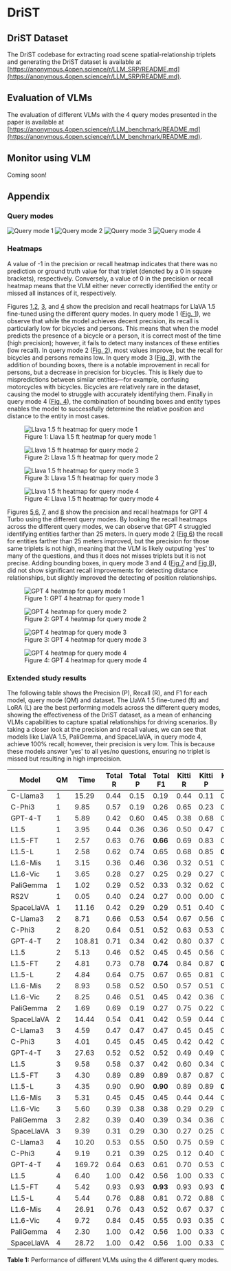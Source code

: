 # DriST

## DriST Dataset
The DriST codebase for extracting road scene spatial-relationship triplets and generating the DriST dataset is available at [https://anonymous.4open.science/r/LLM_SRP/README.md](https://anonymous.4open.science/r/LLM_SRP/README.md).

## Evaluation of VLMs
The evaluation of different VLMs with the 4 query modes presented in the paper is available at [https://anonymous.4open.science/r/LLM_benchmark/README.md](https://anonymous.4open.science/r/LLM_benchmark/README.md).

## Monitor using VLM
Coming soon!

## Appendix
### Query modes
![Query mode 1](images/cropped_qm1.png "Query mode 1")
![Query mode 2](images/cropped_qm2.png "Query mode 2")
![Query mode 3](images/cropped_qm3.png "Query mode 3")
![Query mode 4](images/cropped_qm4.png "Query mode 4")

### Heatmaps
A value of -1 in the precision or recall heatmap indicates that there was no prediction or ground truth value for that triplet (denoted by a 0 in square brackets), respectively.
Conversely, a value of 0 in the precision or recall heatmap means that the VLM either never correctly identified the entity or missed all instances of it, respectively.

Figures [1](#fig1),[2](#fig2), [3](#fig3), and [4](#fig4) show the precision and recall heatmaps for LlaVA 1.5 fine-tuned using the different query modes.
In query mode 1 ([Fig. 1](#fig1)),  we observe that while the model achieves decent precision, its recall is particularly low for bicycles and persons.
This means that when the model predicts the presence of a bicycle or a person, it is correct most of the time (high precision); however, it fails to detect many instances of these entities (low recall).
In query mode 2 ([Fig. 2](#fig2)), most values improve, but the recall for bicycles and persons remains low.
In query mode 3 ([Fig. 3](#fig3)), with the addition of bounding boxes, there is a notable improvement in recall for persons, but a decrease in precision for bicycles.
This is likely due to mispredictions between similar entities—for example, confusing motorcycles with bicycles. 
Bicycles are relatively rare in the dataset, causing the model to struggle with accurately identifying them.
Finally in query mode 4 ([Fig. 4](#fig4)), the combination of bounding boxes and entity types enables the model to successfully determine the relative position and distance to the entity in most cases.

<figure id="fig1">
  <img src="images/llava_1.5_ft_m1__mode_1_heatmap.png" alt="Llava 1.5 ft heatmap for query mode 1">
  <figcaption>Figure 1: Llava 1.5 ft heatmap for query mode 1</figcaption>
</figure>
<figure id="fig2">
  <img src="images/llava_1.5_ft_m2__mode_2_heatmap.png" alt="Llava 1.5 ft heatmap for query mode 2">
  <figcaption>Figure 2: Llava 1.5 ft heatmap for query mode 2</figcaption>
</figure>
<figure id="fig3">
  <img src="images/llava_1.5_ft_m3__mode_3_heatmap.png" alt="Llava 1.5 ft heatmap for query mode 3">
  <figcaption>Figure 3: Llava 1.5 ft heatmap for query mode 3</figcaption>
</figure>
<figure id="fig4">
  <img src="images/llava_1.5_ft_m4__mode_4_heatmap.png" alt="Llava 1.5 ft heatmap for query mode 4">
  <figcaption>Figure 4: Llava 1.5 ft heatmap for query mode 4</figcaption>
</figure>

Figures [5](#fig5),[6](#fig6), [7](#fig7), and [8](#fig8) show the precision and recall heatmaps for GPT 4 Turbo using the different query modes.
By looking the recall heatmaps across the different query modes, we can observe that GPT 4 struggled identifying entities farther than 25 meters.
In query mode 2 ([Fig 6](#fig6)) the recall for entities farther than 25 meters improved, but the precision for those same triplets is not high, meaning that the VLM is likely outputing 'yes' to many of the questions, and thus it does not misses triplets but it is not precise.
Adding bounding boxes, in query mode 3 and 4 ([Fig 7](#fig7) and [Fig 8](#fig8)), did not show significant recall improvements for detecting distance relationships, but slightly improved the detecting of position relationships.

<figure id="fig5">
  <img src="images/gpt__mode_1__zero_shot__90imgs_heatmap.png" alt="GPT 4 heatmap for query mode 1">
  <figcaption>Figure 1: GPT 4 heatmap for query mode 1</figcaption>
</figure>
<figure id="fig6">
  <img src="images/gpt__mode_2__zero_shot__90imgs_heatmap.png" alt="GPT 4 heatmap for query mode 2">
  <figcaption>Figure 2: GPT 4 heatmap for query mode 2</figcaption>
</figure>
<figure id="fig7">
  <img src="images/gpt__mode_3__zero_shot__90imgs_heatmap.png" alt="GPT 4 heatmap for query mode 3">
  <figcaption>Figure 3: GPT 4 heatmap for query mode 3</figcaption>
</figure>
<figure id="fig8">
  <img src="images/gpt__mode_4__zero_shot__90imgs_heatmap.png" alt="GPT 4 heatmap for query mode 4">
  <figcaption>Figure 4: GPT 4 heatmap for query mode 4</figcaption>
</figure>

### Extended study results

The following table shows the Precision (P), Recall (R), and F1 for each model, query mode (QM) and dataset.
The LlaVA 1.5 fine-tuned (ft) and LoRA (L) are the best performing models across the different query modes, showing the effectiveness of the DriST dataset, as a mean of enhancing VLMs capabilities to capture spatial relationships for driving scenarios. 
By taking a closer look at the precision and recall values, we can see that models like LlaVA 1.5, PaliGemma, and SpaceLlaVA, in query mode 4, achieve 100% recall; however, their precision is very low.
This is because these models answer 'yes' to all yes/no questions, ensuring no triplet is missed but resulting in high imprecision.

| Model      | QM | Time   | Total R | Total P | Total F1 | Kitti R | Kitti P | Kitti F1 | Waymo R | Waymo P | Waymo F1 | nuScenes R | nuScenes P | nuScenes F1 |
|------------|----|--------|---------|---------|----------|---------|---------|----------|---------|---------|----------|------------|------------|-------------|
| C-Llama3   | 1  | 15.29  | 0.44    | 0.15    | 0.19     | 0.44    | 0.11    | 0.15     | 0.42    | 0.15    | 0.18     | 0.46       | 0.20       | 0.23        |
| C-Phi3     | 1  | 9.85   | 0.57    | 0.19    | 0.26     | 0.65    | 0.23    | 0.31     | 0.55    | 0.20    | 0.26     | 0.49       | 0.16       | 0.21        |
| GPT-4-T    | 1  | 5.89   | 0.42    | 0.60    | 0.45     | 0.38    | 0.68    | 0.45     | 0.35    | 0.54    | 0.37     | 0.53       | 0.57       | 0.53        |
| L1.5       | 1  | 3.95   | 0.44    | 0.36    | 0.36     | 0.50    | 0.47    | 0.44     | 0.40    | 0.39    | 0.35     | 0.42       | 0.24       | 0.28        |
| L1.5-FT    | 1  | 2.57   | 0.63    | 0.76    | **0.66** | 0.69    | 0.83    | 0.72     | 0.61    | 0.81    | **0.67** | 0.59       | 0.64       | **0.59**    |
| L1.5-L     | 1  | 2.58   | 0.62    | 0.74    | 0.65     | 0.68    | 0.85    | **0.73** | 0.62    | 0.80    | 0.66     | 0.56       | 0.59       | 0.55        |
| L1.6-Mis   | 1  | 3.15   | 0.36    | 0.46    | 0.36     | 0.32    | 0.51    | 0.35     | 0.37    | 0.49    | 0.38     | 0.38       | 0.38       | 0.35        |
| L1.6-Vic   | 1  | 3.65   | 0.28    | 0.27    | 0.25     | 0.29    | 0.27    | 0.26     | 0.30    | 0.29    | 0.27     | 0.24       | 0.23       | 0.23        |
| PaliGemma  | 1  | 1.02   | 0.29    | 0.52    | 0.33     | 0.32    | 0.62    | 0.38     | 0.26    | 0.56    | 0.32     | 0.30       | 0.37       | 0.30        |
| RS2V       | 1  | 0.05   | 0.40    | 0.24    | 0.27     | 0.00    | 0.00    | 0.00     | 0.53    | 0.26    | 0.31     | 0.66       | 0.47       | 0.51        |
| SpaceLlaVA | 1  | 11.16  | 0.42    | 0.29    | 0.29     | 0.51    | 0.40    | 0.39     | 0.37    | 0.23    | 0.24     | 0.37       | 0.23       | 0.25        |
| C-Llama3   | 2  | 8.71   | 0.66    | 0.53    | 0.54     | 0.67    | 0.56    | 0.55     | 0.64    | 0.56    | 0.56     | 0.67       | 0.45       | 0.51        |
| C-Phi3     | 2  | 8.20   | 0.64    | 0.51    | 0.52     | 0.63    | 0.53    | 0.51     | 0.64    | 0.57    | 0.56     | 0.65       | 0.44       | 0.49        |
| GPT-4-T    | 2  | 108.81 | 0.71    | 0.34    | 0.42     | 0.80    | 0.37    | 0.46     | 0.68    | 0.37    | 0.44     | 0.64       | 0.30       | 0.37        |
| L1.5       | 2  | 5.13   | 0.46    | 0.52    | 0.45     | 0.45    | 0.56    | 0.44     | 0.43    | 0.57    | 0.46     | 0.50       | 0.44       | 0.44        |
| L1.5-FT    | 2  | 4.81   | 0.73    | 0.78    | **0.74** | 0.84    | 0.87    | **0.84** | 0.73    | 0.80    | **0.74** | 0.63       | 0.69       | **0.64**    |
| L1.5-L     | 2  | 4.84   | 0.64    | 0.75    | 0.67     | 0.65    | 0.81    | 0.69     | 0.66    | 0.79    | 0.69     | 0.62       | 0.66       | 0.61        |
| L1.6-Mis   | 2  | 8.93   | 0.58    | 0.52    | 0.50     | 0.57    | 0.51    | 0.47     | 0.53    | 0.59    | 0.52     | 0.63       | 0.45       | 0.49        |
| L1.6-Vic   | 2  | 8.25   | 0.46    | 0.51    | 0.45     | 0.42    | 0.36    | 0.35     | 0.44    | 0.62    | 0.48     | 0.51       | 0.56       | 0.50        |
| PaliGemma  | 2  | 1.69   | 0.69    | 0.19    | 0.27     | 0.75    | 0.22    | 0.31     | 0.65    | 0.24    | 0.32     | 0.68       | 0.12       | 0.20        |
| SpaceLlaVA | 2  | 14.44  | 0.54    | 0.41    | 0.42     | 0.59    | 0.44    | 0.44     | 0.51    | 0.51    | 0.47     | 0.53       | 0.28       | 0.34        |
| C-Llama3   | 3  | 4.59   | 0.47    | 0.47    | 0.47     | 0.45    | 0.45    | 0.45     | 0.40    | 0.40    | 0.40     | 0.55       | 0.55       | 0.55        |
| C-Phi3     | 3  | 4.01   | 0.45    | 0.45    | 0.45     | 0.42    | 0.42    | 0.42     | 0.37    | 0.37    | 0.37     | 0.56       | 0.56       | 0.56        |
| GPT-4-T    | 3  | 27.63  | 0.52    | 0.52    | 0.52     | 0.49    | 0.49    | 0.49     | 0.38    | 0.38    | 0.38     | 0.71       | 0.71       | 0.71        |
| L1.5       | 3  | 9.58   | 0.58    | 0.37    | 0.42     | 0.60    | 0.34    | 0.40     | 0.53    | 0.31    | 0.35     | 0.59       | 0.47       | 0.50        |
| L1.5-FT    | 3  | 4.30   | 0.89    | 0.89    | 0.89     | 0.87    | 0.87    | 0.87     | 0.90    | 0.90    | **0.90** | 0.88       | 0.88       | 0.88        |
| L1.5-L     | 3  | 4.35   | 0.90    | 0.90    | **0.90** | 0.89    | 0.89    | **0.89** | 0.90    | 0.90    | 0.90     | 0.92       | 0.92       | **0.92**    |
| L1.6-Mis   | 3  | 5.31   | 0.45    | 0.45    | 0.45     | 0.44    | 0.44    | 0.44     | 0.39    | 0.39    | 0.39     | 0.53       | 0.53       | 0.53        |
| L1.6-Vic   | 3  | 5.60   | 0.39    | 0.38    | 0.38     | 0.29    | 0.29    | 0.29     | 0.38    | 0.33    | 0.34     | 0.50       | 0.51       | 0.50        |
| PaliGemma  | 3  | 2.82   | 0.39    | 0.40    | 0.39     | 0.34    | 0.36    | 0.35     | 0.36    | 0.37    | 0.36     | 0.47       | 0.48       | 0.47        |
| SpaceLlaVA | 3  | 9.39   | 0.31    | 0.29    | 0.30     | 0.27    | 0.25    | 0.26     | 0.32    | 0.30    | 0.30     | 0.33       | 0.33       | 0.33        |
| C-Llama3   | 4  | 10.20  | 0.53    | 0.55    | 0.50     | 0.75    | 0.59    | 0.63     | 0.24    | 0.40    | 0.27     | 0.60       | 0.65       | 0.59        |
| C-Phi3     | 4  | 9.19   | 0.21    | 0.39    | 0.25     | 0.12    | 0.40    | 0.17     | 0.18    | 0.25    | 0.19     | 0.34       | 0.53       | 0.37        |
| GPT-4-T    | 4  | 169.72 | 0.64    | 0.63    | 0.61     | 0.70    | 0.53    | 0.59     | 0.40    | 0.59    | 0.46     | 0.82       | 0.77       | 0.78        |
| L1.5       | 4  | 6.40   | 1.00    | 0.42    | 0.56     | 1.00    | 0.33    | 0.50     | 1.00    | 0.43    | 0.57     | 1.00       | 0.49       | 0.61        |
| L1.5-FT    | 4  | 5.42   | 0.93    | 0.93    | **0.93** | 0.93    | 0.93    | **0.93** | 0.93    | 0.92    | **0.93** | 0.93       | 0.93       | **0.93**    |
| L1.5-L     | 4  | 5.44   | 0.76    | 0.88    | 0.81     | 0.72    | 0.88    | 0.78     | 0.83    | 0.87    | 0.84     | 0.73       | 0.89       | 0.79        |
| L1.6-Mis   | 4  | 26.91  | 0.76    | 0.43    | 0.52     | 0.67    | 0.37    | 0.45     | 0.66    | 0.44    | 0.51     | 0.96       | 0.49       | 0.61        |
| L1.6-Vic   | 4  | 9.72   | 0.84    | 0.45    | 0.55     | 0.93    | 0.35    | 0.50     | 0.72    | 0.48    | 0.54     | 0.87       | 0.53       | 0.63        |
| PaliGemma  | 4  | 2.30   | 1.00    | 0.42    | 0.56     | 1.00    | 0.33    | 0.50     | 1.00    | 0.43    | 0.57     | 1.00       | 0.49       | 0.61        |
| SpaceLlaVA | 4  | 28.72  | 1.00    | 0.42    | 0.56     | 1.00    | 0.33    | 0.50     | 1.00    | 0.43    | 0.57     | 1.00       | 0.49       | 0.61        |

**Table 1:** Performance of different VLMs using the 4 different query modes.